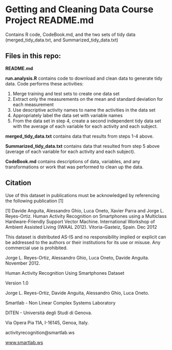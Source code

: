 # Getting and Cleaning Data Course Project README.md 

Contains R code, CodeBook.md, and the two sets of tidy data (merged_tidy_data.txt, and Summarized_tidy_data.txt)

## Files in this repo:

**README.md**

**run.analysis.R** contains code to download and clean data to generate tidy data. Code performs these activities:

1.  Merge training and test sets to create one data set
2.  Extract only the measurements on the mean and standard deviation for each measurement
3.  Use descriptive activity names to name the activities in the data set
4.  Appropriately label the data set with variable names
5.  From the data set in step 4, create a second independent tidy data set with the average of each variable for each activity and each subject.

**merged_tidy_data.txt** contains data that results from steps 1-4 above.

**Summarized_tidy_data.txt** contains data that resulted from step 5 above (average of each variable for each activity and each subject).

**CodeBook.md** contains descriptions of data, variables, and any transformations or work that was performed to clean up the data.

## Citation

Use of this dataset in publications must be acknowledged by referencing the following publication [1]

[1] Davide Anguita, Alessandro Ghio, Luca Oneto, Xavier Parra and Jorge L. Reyes-Ortiz. Human Activity Recognition on Smartphones using a Multiclass Hardware-Friendly Support Vector Machine. International Workshop of Ambient Assisted Living (IWAAL 2012). Vitoria-Gasteiz, Spain. Dec 2012

This dataset is distributed AS-IS and no responsibility implied or explicit can be addressed to the authors or their institutions for its use or misuse. Any commercial use is prohibited.

Jorge L. Reyes-Ortiz, Alessandro Ghio, Luca Oneto, Davide Anguita. November 2012.

Human Activity Recognition Using Smartphones Dataset

Version 1.0

Jorge L. Reyes-Ortiz, Davide Anguita, Alessandro Ghio, Luca Oneto.

Smartlab - Non Linear Complex Systems Laboratory

DITEN - Università degli Studi di Genova.

Via Opera Pia 11A, I-16145, Genoa, Italy.

activityrecognition\@smartlab.ws

www.smartlab.ws

